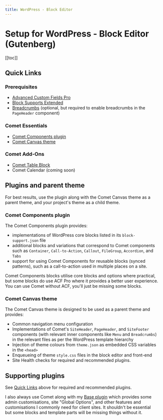 ```yaml
---
title: WordPress - Block Editor
---
```


# Setup for WordPress - Block Editor (Gutenberg)

[[toc]]

## Quick Links

### Prerequisites

- [Advanced Custom Fields Pro](https://www.advancedcustomfields.com/pro/)
- [Block Supports Extended](https://github.com/humanmade/block-supports-extended)
- [Breadcrumbs](https://github.com/doubleedesign/doublee-breadcrumbs) (optional, but required to enable breadcrumbs in the `PageHeader` component)

### Comet Essentials

- [Comet Components plugin](https://github.com/doubleedesign/comet-components/tree/master/packages/comet-plugin)
- [Comet Canvas theme](https://github.com/doubleedesign/comet-components/tree/master/packages/comet-canvas)

### Comet Add-Ons

- [Comet Table Block](https://github.com/doubleedesign/comet-table-block)
- Comet Calendar (coming soon)

## Plugins and parent theme

For best results, use the plugin along with the Comet Canvas theme as a parent theme, and your project's theme as a child theme.

### Comet Components plugin

The Comet Components plugin provides:

- implementations of WordPress core blocks listed in its `block-support.json` file
- additional blocks and variations that correspond to Comet components such as `Container`, `Call-to-Action`, `Callout`,  `FileGroup`, `Accordion`, and `Tabs`
- support for using Comet Components for reusable blocks (synced patterns), such as a call-to-action used in multiple places on a site.

Comet Components blocks utilise core blocks and options where practical, but some blocks do use ACF Pro where it provides a better user experience. You can use Comet without ACF, you'll just be missing some blocks.

### Comet Canvas theme

The Comet Canvas theme is designed to be used as a parent theme and provides:

- Common navigation menu configuration
- Implementations of Comet's `SiteHeader`, `PageHeader`, and `SiteFooter` components (with relevant inner components like `Menu` and `Breadcrumbs`) in the relevant files as per the WordPress template hierarchy
- Injection of theme colours from `theme.json` as embedded CSS variables in the `<head>`
- Enqueueing of theme `style.css` files in the block editor and front-end
- Site Health checks for required and recommended plugins.

## Supporting plugins

See [Quick Links](#quick-links) above for required and recommended plugins.

I also always use Comet along with my [Base plugin](https://github.com/doubleedesign/doublee-base-plugin) which provides some admin customisations, site "Global Options", and other features and customisations I commonly need for client sites. It shouldn't be essential but some blocks and template parts will be missing things without it.

